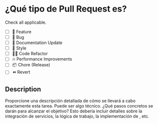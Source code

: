 # ¿Qué tipo de Pull Request es?

Check all applicable.

- [ ] 🍕 Feature
- [ ] 🐛 Bug
- [ ] 📝 Documentation Update
- [ ] 🎨 Style
- [ ] 🧑‍💻 Code Refactor
- [ ] 🔥 Performance Improvements
- [ ] 📦 Chore (Release)
- [ ] ⏪️ Revert

## Description

Proporcione una descripción detallada de cómo se llevará a cabo exactamente esta tarea.
Puede ser algo técnico. ¿Qué pasos concretos se darán para alcanzar
el objetivo? Esto debería incluir detalles sobre la integración de servicios, la lógica de trabajo, la implementación de
, etc.
